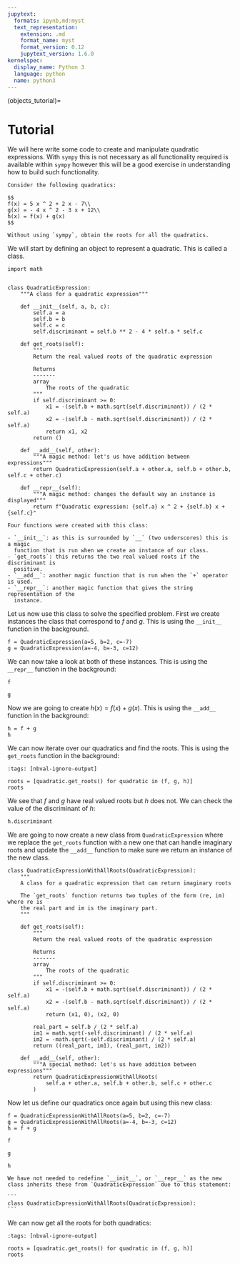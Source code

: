 ```yaml
---
jupytext:
  formats: ipynb,md:myst
  text_representation:
    extension: .md
    format_name: myst
    format_version: 0.12
    jupytext_version: 1.6.0
kernelspec:
  display_name: Python 3
  language: python
  name: python3
---
```


(objects_tutorial)=

# Tutorial

We will here write some code to create and manipulate quadratic expressions.
With `sympy` this is not necessary as all functionality required is available
within `sympy` however this will be a good exercise in understanding how to
build such functionality.

```{admonition} Problem
Consider the following quadratics:

$$
f(x) = 5 x ^ 2 + 2 x - 7\\
g(x) = - 4 x ^ 2 - 3 x + 12\\
h(x) = f(x) + g(x)
$$

Without using `sympy`, obtain the roots for all the quadratics.
```

We will start by defining an object to represent a quadratic. This is called a
class.

```{code-cell} ipython3
import math


class QuadraticExpression:
    """A class for a quadratic expression"""

    def __init__(self, a, b, c):
        self.a = a
        self.b = b
        self.c = c
        self.discriminant = self.b ** 2 - 4 * self.a * self.c

    def get_roots(self):
        """
        Return the real valued roots of the quadratic expression

        Returns
        -------
        array
            The roots of the quadratic
        """
        if self.discriminant >= 0:
            x1 = -(self.b + math.sqrt(self.discriminant)) / (2 * self.a)
            x2 = -(self.b - math.sqrt(self.discriminant)) / (2 * self.a)
            return x1, x2
        return ()

    def __add__(self, other):
        """A magic method: let's us have addition between expressions"""
        return QuadraticExpression(self.a + other.a, self.b + other.b, self.c + other.c)

    def __repr__(self):
        """A magic method: changes the default way an instance is displayed"""
        return f"Quadratic expression: {self.a} x ^ 2 + {self.b} x + {self.c}"
```

```{tip}
Four functions were created with this class:

- `__init__`: as this is surrounded by `__` (two underscores) this is a magic
  function that is run when we create an instance of our class.
- `get_roots`: this returns the two real valued roots if the discriminant is
  positive.
- `__add__`: another magic function that is run when the `+` operator is used.
- `__repr__`: another magic function that gives the string representation of the
  instance.
```

Let us now use this class to solve the specified problem. First we create
instances the class that correspond to $f$ and $g$. This is using the `__init__`
function in the background.

```{code-cell} ipython3
f = QuadraticExpression(a=5, b=2, c=-7)
g = QuadraticExpression(a=-4, b=-3, c=12)
```

We can now take a look at both of these instances. This is using the `__repr__`
function in the background:

```{code-cell} ipython3
f
```

```{code-cell} ipython3
g
```

Now we are going to create $h(x) = f(x) + g(x)$. This is using the `__add__`
function in the background:

```{code-cell} ipython3
h = f + g
h
```

We can now iterate over our quadratics and find the roots. This is using the
`get_roots` function in the background:

```{code-cell} ipython3
:tags: [nbval-ignore-output]

roots = [quadratic.get_roots() for quadratic in (f, g, h)]
roots
```

We see that $f$ and $g$ have real valued roots but $h$ does not. We can check
the value of the discriminant of $h$:

```{code-cell} ipython3
h.discriminant
```

We are going to now create a new class from `QuadraticExpression` where we
replace the `get_roots` function with a new one that can handle imaginary roots
and update the `__add__` function to make sure we return an instance of the new
class.

```{code-cell} ipython3
class QuadraticExpressionWithAllRoots(QuadraticExpression):
    """
    A class for a quadratic expression that can return imaginary roots

    The `get_roots` function returns two tuples of the form (re, im) where re is
    the real part and im is the imaginary part.
    """

    def get_roots(self):
        """
        Return the real valued roots of the quadratic expression

        Returns
        -------
        array
            The roots of the quadratic
        """
        if self.discriminant >= 0:
            x1 = -(self.b + math.sqrt(self.discriminant)) / (2 * self.a)
            x2 = -(self.b - math.sqrt(self.discriminant)) / (2 * self.a)
            return (x1, 0), (x2, 0)

        real_part = self.b / (2 * self.a)
        im1 = math.sqrt(-self.discriminant) / (2 * self.a)
        im2 = -math.sqrt(-self.discriminant) / (2 * self.a)
        return ((real_part, im1), (real_part, im2))

    def __add__(self, other):
        """A special method: let's us have addition between expressions"""
        return QuadraticExpressionWithAllRoots(
            self.a + other.a, self.b + other.b, self.c + other.c
        )
```

Now let us define our quadratics once again but using this new class:

```{code-cell} ipython3
f = QuadraticExpressionWithAllRoots(a=5, b=2, c=-7)
g = QuadraticExpressionWithAllRoots(a=-4, b=-3, c=12)
h = f + g
```

```{code-cell} ipython3
f
```

```{code-cell} ipython3
g
```

```{code-cell} ipython3
h
```

````{attention}
We have not needed to redefine `__init__`, or `__repr__` as the new
class inherits these from `QuadraticExpression` due to this statement:

```
class QuadraticExpressionWithAllRoots(QuadraticExpression):
```
````

We can now get all the roots for both quadratics:

```{code-cell} ipython3
:tags: [nbval-ignore-output]

roots = [quadratic.get_roots() for quadratic in (f, g, h)]
roots
```
